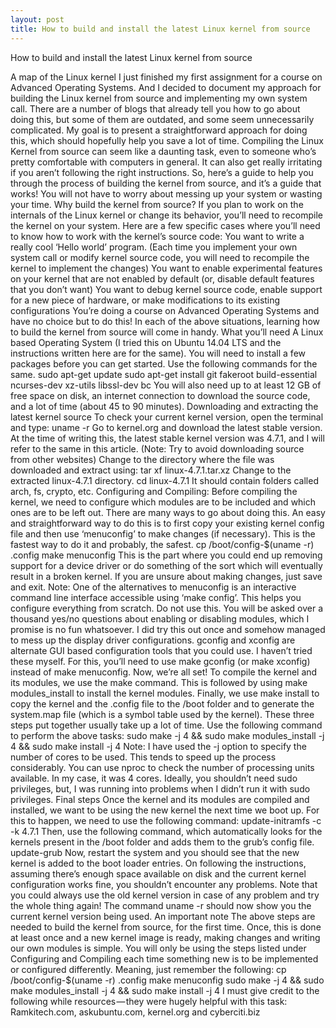 ```yaml
---
layout: post
title: How to build and install the latest Linux kernel from source
---
```


How to build and install the latest Linux kernel from source

A map of the Linux kernel
I just finished my first assignment for a course on Advanced Operating Systems. And I decided to document my approach for building the Linux kernel from source and implementing my own system call.
There are a number of blogs that already tell you how to go about doing this, but some of them are outdated, and some seem unnecessarily complicated. My goal is to present a straightforward approach for doing this, which should hopefully help you save a lot of time.
Compiling the Linux Kernel from source can seem like a daunting task, even to someone who’s pretty comfortable with computers in general. It can also get really irritating if you aren’t following the right instructions.
So, here’s a guide to help you through the process of building the kernel from source, and it’s a guide that works! You will not have to worry about messing up your system or wasting your time.
Why build the kernel from source?
If you plan to work on the internals of the Linux kernel or change its behavior, you’ll need to recompile the kernel on your system.
Here are a few specific cases where you’ll need to know how to work with the kernel’s source code:
You want to write a really cool ‘Hello world’ program. (Each time you implement your own system call or modify kernel source code, you will need to recompile the kernel to implement the changes)
You want to enable experimental features on your kernel that are not enabled by default (or, disable default features that you don’t want)
You want to debug kernel source code, enable support for a new piece of hardware, or make modifications to its existing configurations
You’re doing a course on Advanced Operating Systems and have no choice but to do this!
In each of the above situations, learning how to build the kernel from source will come in handy.
What you’ll need
A Linux based Operating System (I tried this on Ubuntu 14.04 LTS and the instructions written here are for the same).
You will need to install a few packages before you can get started. Use the following commands for the same.
sudo apt-get update
sudo apt-get install git fakeroot build-essential ncurses-dev xz-utils libssl-dev bc
You will also need up to at least 12 GB of free space on disk, an internet connection to download the source code, and a lot of time (about 45 to 90 minutes).
Downloading and extracting the latest kernel source
To check your current kernel version, open the terminal and type:
uname -r
Go to kernel.org and download the latest stable version. At the time of writing this, the latest stable kernel version was 4.7.1, and I will refer to the same in this article. (Note: Try to avoid downloading source from other websites)
Change to the directory where the file was downloaded and extract using:
tar xf linux-4.7.1.tar.xz
Change to the extracted linux-4.7.1 directory.
cd linux-4.7.1
It should contain folders called arch, fs, crypto, etc.
Configuring and Compiling:
Before compiling the kernel, we need to configure which modules are to be included and which ones are to be left out.
There are many ways to go about doing this.
An easy and straightforward way to do this is to first copy your existing kernel config file and then use ‘menuconfig’ to make changes (if necessary). This is the fastest way to do it and probably, the safest.
cp /boot/config-$(uname -r) .config   
make menuconfig
This is the part where you could end up removing support for a device driver or do something of the sort which will eventually result in a broken kernel. If you are unsure about making changes, just save and exit.
Note: One of the alternatives to menuconfig is an interactive command line interface accessible using ‘make config’. This helps you configure everything from scratch. Do not use this. You will be asked over a thousand yes/no questions about enabling or disabling modules, which I promise is no fun whatsoever. I did try this out once and somehow managed to mess up the display driver configurations.
gconfig and xconfig are alternate GUI based configuration tools that you could use. I haven’t tried these myself. For this, you’ll need to use make gconfig (or make xconfig) instead of make menuconfig.
Now, we’re all set!
To compile the kernel and its modules, we use the make command.
This is followed by using make modules_install to install the kernel modules.
Finally, we use make install to copy the kernel and the .config file to the /boot folder and to generate the system.map file (which is a symbol table used by the kernel).
These three steps put together usually take up a lot of time. Use the following command to perform the above tasks:
sudo make -j 4 && sudo make modules_install -j 4 && sudo make install -j 4
Note: I have used the -j option to specify the number of cores to be used. This tends to speed up the process considerably. You can use nproc to check the number of processing units available. In my case, it was 4 cores.
Ideally, you shouldn’t need sudo privileges, but, I was running into problems when I didn’t run it with sudo privileges.
Final steps
Once the kernel and its modules are compiled and installed, we want to be using the new kernel the next time we boot up.
For this to happen, we need to use the following command:
update-initramfs -c -k 4.7.1   
Then, use the following command, which automatically looks for the kernels present in the /boot folder and adds them to the grub’s config file.
update-grub  
Now, restart the system and you should see that the new kernel is added to the boot loader entries.
On following the instructions, assuming there’s enough space available on disk and the current kernel configuration works fine, you shouldn’t encounter any problems. Note that you could always use the old kernel version in case of any problem and try the whole thing again!
The command uname -r should now show you the current kernel version being used.
An important note
The above steps are needed to build the kernel from source, for the first time. Once, this is done at least once and a new kernel image is ready, making changes and writing our own modules is simple. You will only be using the steps listed under Configuring and Compiling each time something new is to be implemented or configured differently.
Meaning, just remember the following:
cp /boot/config-$(uname -r) .config
make menuconfig
sudo make -j 4 && sudo make modules_install -j 4 && sudo make install -j 4
I must give credit to the following while resources — they were hugely helpful with this task: Ramkitech.com, askubuntu.com, kernel.org and cyberciti.biz
